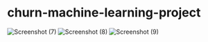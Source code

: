 # churn-machine-learning-project
![Screenshot (7)](https://github.com/tkjagdale11/sunburn/assets/119775177/b8f46486-706f-4872-8701-dfffef328a6e)
![Screenshot (8)](https://github.com/tkjagdale11/sunburn/assets/119775177/cbaed974-fa15-4c26-be5c-8b0db6c70382)
![Screenshot (9)](https://github.com/tkjagdale11/sunburn/assets/119775177/04f96b38-bf11-45d8-be4e-6562dfe91531)
